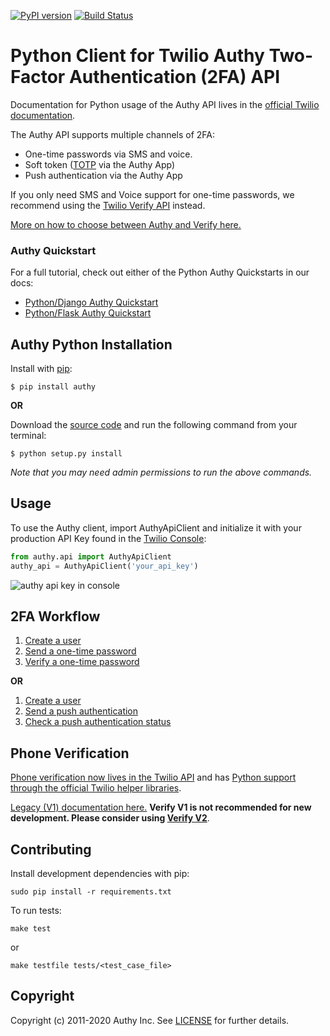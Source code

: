 [![PyPI version](https://badge.fury.io/py/authy.svg)](https://pypi.org/project/authy/) [![Build Status](https://travis-ci.org/twilio/authy-python.svg?branch=master)](https://travis-ci.org/authy/authy-python)

# Python Client for Twilio Authy Two-Factor Authentication (2FA) API

Documentation for Python usage of the Authy API lives in the [official Twilio documentation](https://www.twilio.com/docs/authy/api/).

The Authy API supports multiple channels of 2FA:
* One-time passwords via SMS and voice.
* Soft token ([TOTP](https://www.twilio.com/docs/glossary/totp) via the Authy App)
* Push authentication via the Authy App

If you only need SMS and Voice support for one-time passwords, we recommend using the [Twilio Verify API](https://www.twilio.com/docs/verify/api) instead. 

[More on how to choose between Authy and Verify here.](https://www.twilio.com/docs/verify/authy-vs-verify)

### Authy Quickstart

For a full tutorial, check out either of the Python Authy Quickstarts in our docs:
* [Python/Django Authy Quickstart](https://www.twilio.com/docs/authy/quickstart/two-factor-authentication-python-django)
* [Python/Flask Authy Quickstart](https://www.twilio.com/docs/authy/quickstart/two-factor-authentication-python-flask)

## Authy Python Installation

Install with [pip](https://www.twilio.com/docs/usage/quickstart/devenvironment-python#how-to-install-pip):

    $ pip install authy

**OR**

Download the [source code](https://github.com/twilio/authy-python/archive/master.zip) and run the following command from your terminal:

    $ python setup.py install

_Note that you may need admin permissions to run the above commands._

## Usage

To use the Authy client, import AuthyApiClient and initialize it with your production API Key found in the [Twilio Console](https://www.twilio.com/console/authy/applications/):

```python
from authy.api import AuthyApiClient
authy_api = AuthyApiClient('your_api_key')
```

![authy api key in console](https://s3.amazonaws.com/com.twilio.prod.twilio-docs/images/account-security-api-key.width-800.png)

## 2FA Workflow

1. [Create a user](https://www.twilio.com/docs/authy/api/users#enabling-new-user)
2. [Send a one-time password](https://www.twilio.com/docs/authy/api/one-time-passwords)
3. [Verify a one-time password](https://www.twilio.com/docs/authy/api/one-time-passwords#verify-a-one-time-password)

**OR**

1. [Create a user](https://www.twilio.com/docs/authy/api/users#enabling-new-user)
2. [Send a push authentication](https://www.twilio.com/docs/authy/api/push-authentications)
3. [Check a push authentication status](https://www.twilio.com/docs/authy/api/push-authentications#check-approval-request-status)


## <a name="phone-verification"></a>Phone Verification

[Phone verification now lives in the Twilio API](https://www.twilio.com/docs/verify/api) and has [Python support through the official Twilio helper libraries](https://www.twilio.com/docs/libraries/python). 

[Legacy (V1) documentation here.](verify-legacy-v1.md) **Verify V1 is not recommended for new development. Please consider using [Verify V2](https://www.twilio.com/docs/verify/api)**.

## Contributing

Install development dependencies with pip:

    sudo pip install -r requirements.txt

To run tests:

    make test
or

    make testfile tests/<test_case_file>

## Copyright

Copyright (c) 2011-2020 Authy Inc. See [LICENSE](https://github.com/twilio/authy-python/blob/master/LICENSE) for further details.
